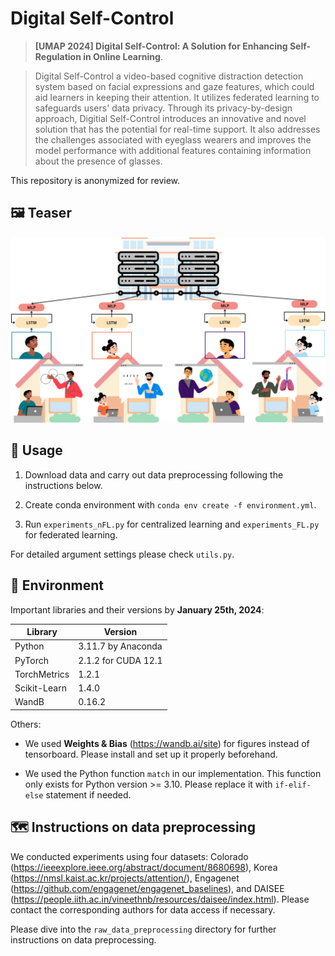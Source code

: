 # Digital Self-Control

> **[UMAP 2024] Digital Self-Control: A Solution for Enhancing Self-Regulation in Online Learning**.

> Digital Self-Control a video-based cognitive distraction detection system based on facial expressions and gaze features, which could aid learners in keeping their attention. It utilizes federated learning to safeguards users' data privacy. Through its privacy-by-design approach, Digitial Self-Control introduces an innovative and novel solution that has the potential for real-time support. It also addresses the challenges associated with eyeglass wearers and improves the model performance with additional features containing information about the presence of glasses. 

This repository is anonymized for review.

## 🖼️ Teaser
![Teaser](teaser_mw.png)

## 💁 Usage
1. Download data and carry out data preprocessing following the instructions below.

2. Create conda environment with `conda env create -f environment.yml`.

3. Run `experiments_nFL.py` for centralized learning and `experiments_FL.py` for federated learning.

For detailed argument settings please check `utils.py`. 

## 🔧 Environment
Important libraries and their versions by **January 25th, 2024**:

| Library | Version |
| --- | ----------- |
| Python | 3.11.7 by Anaconda|
| PyTorch | 2.1.2 for CUDA 12.1 |
| TorchMetrics | 1.2.1 |
| Scikit-Learn | 1.4.0 |
| WandB | 0.16.2 |

Others:
- We used **Weights & Bias** (https://wandb.ai/site) for figures instead of tensorboard. Please install and set up it properly beforehand.

- We used the Python function `match` in our implementation. This function only exists for Python version >= 3.10. Please replace it with `if-elif-else` statement if needed.

## 🗺 Instructions on data preprocessing
We conducted experiments using four datasets: Colorado (https://ieeexplore.ieee.org/abstract/document/8680698), Korea (https://nmsl.kaist.ac.kr/projects/attention/), Engagenet (https://github.com/engagenet/engagenet_baselines), and DAISEE (https://people.iith.ac.in/vineethnb/resources/daisee/index.html). Please contact the corresponding authors for data access if necessary.

Please dive into the `raw_data_preprocessing` directory for further instructions on data preprocessing.
